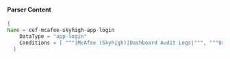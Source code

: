 #### Parser Content
```Java
{
Name = cef-mcafee-skyhigh-app-login
    DataType = "app-login"
    Conditions = [ """|McAfee (Skyhigh)|Dashboard Audit Logs|""", """User logged in""" ]
  }
```
